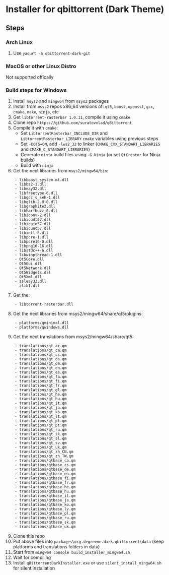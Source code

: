 # Installer for qbittorrent (Dark Theme)

## Steps

### Arch Linux
1. Use `yaourt -S qbittorrent-dark-git`

### MacOS or other Linux Distro
Not supported offically

### Build steps for Windows

1. Install `msys2` and `mingw64` from `msys2` packages
2. Install from `msys2` repos x86_64 versions of: `qt5`, `boost`, `openssl`, `gcc`, `cmake`, `make`, `ninja`, etc
3. Get `libtorrent-rasterbar 1.0.11`, compile it using `cmake`
4. Clone repo `https://github.com/suratovvlad/qBittorrent`
5. Compile it with `cmake`:
	- Set `LibtorrentRasterbar_INCLUDE_DIR` and `LibtorrentRasterbar_LIBRARY` `cmake` variables using previous steps
	- Set `-DQT5=ON`, add `-lws2_32` to linker (`CMAKE_CXX_STANDART_LIBRARIES` and `CMAKE_C_STANDART_LIBRARIES`)
	- Generate `ninja` build files using `-G Ninja` (or set `QtCreator` for Ninja builds)
	- Build with `ninja`
6. Get the next libraries from `msys2/mingw64/bin`:
```
	- libboost_system-mt.dll
	- libbz2-1.dll
	- libeay32.dll
	- libfreetype-6.dll
	- libgcc_s_seh-1.dll
	- libglib-2.0-0.dll
	- libgraphite2.dll
	- libharfbuzz-0.dll
	- libiconv-2.dll
	- libicudt57.dll
	- libicuin57.dll
	- libicuuc57.dll
	- libintl-8.dll
	- libpcre-1.dll
	- libpcre16-0.dll
	- libpng16-16.dll
	- libstdc++-6.dll
	- libwinpthread-1.dll
	- Qt5Core.dll
	- Qt5Gui.dll
	- Qt5Network.dll
	- Qt5Widgets.dll
	- Qt5Xml.dll
	- ssleay32.dll
	- zlib1.dll
```
7. Get the:
```
	- libtorrent-rasterbar.dll
```
8. Get the next libraries from msys2/mingw64/share/qt5/plugins:
```
	- platforms/qminimal.dll
	- platforms/qwindows.dll
```
9. Get the next translations from msys2/mingw64/share/qt5:
```
	- translations/qt_ar.qm
	- translations/qt_ca.qm
	- translations/qt_cs.qm
	- translations/qt_da.qm
	- translations/qt_de.qm
	- translations/qt_en.qm
	- translations/qt_es.qm
	- translations/qt_fa.qm
	- translations/qt_fi.qm
	- translations/qt_fr.qm
 	- translations/qt_gl.qm
	- translations/qt_he.qm
	- translations/qt_hu.qm
	- translations/qt_it.qm
	- translations/qt_ja.qm
	- translations/qt_ko.qm
	- translations/qt_lt.qm
	- translations/qt_pl.qm
	- translations/qt_pt.qm
	- translations/qt_ru.qm
	- translations/qt_sk.qm
	- translations/qt_sl.qm
	- translations/qt_sv.qm
	- translations/qt_uk.qm
	- translations/qt_zh_CN.qm
	- translations/qt_zh_TW.qm
	- translations/qtbase_ca.qm
	- translations/qtbase_cs.qm
	- translations/qtbase_de.qm
	- translations/qtbase_en.qm
	- translations/qtbase_fi.qm
	- translations/qtbase_fr.qm
	- translations/qtbase_he.qm
	- translations/qtbase_hu.qm
	- translations/qtbase_it.qm
	- translations/qtbase_ja.qm
	- translations/qtbase_ko.qm
	- translations/qtbase_lv.qm
	- translations/qtbase_pl.qm
	- translations/qtbase_ru.qm
	- translations/qtbase_sk.qm
	- translations/qtbase_uk.qm
```
9. Clone this repo
10. Put above files into `packages\org.degreeme.dark.qbittorrent\data` (keep platforms and translations folders in data)
11. Start from `mingw64 console build_installer_mingw64.sh`
12. Wait for compiling
13. Install `qBittorrentDarkInstaller.exe` or use `silent_install_mingw64.sh` for silent installation
